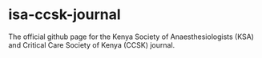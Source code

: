 # isa-ccsk-journal
The official github page for the Kenya Society of Anaesthesiologists (KSA) and Critical Care Society of Kenya (CCSK) journal.
